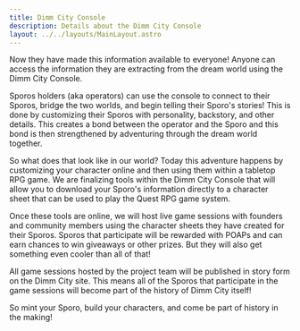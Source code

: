 ```yaml
---
title: Dimm City Console
description: Details about the Dimm City Console
layout: ../../layouts/MainLayout.astro
---
```



Now they have made this information available to everyone! Anyone can access the information they are extracting from the dream world using the Dimm City Console.

Sporos holders (aka operators) can use the console to connect to their Sporos, bridge the two worlds, and begin telling their Sporo's stories! This is done by customizing their Sporos with personality, backstory, and other details. This creates a bond between the operator and the Sporo and this bond is then strengthened by adventuring through the dream world together.

So what does that look like in our world? Today this adventure happens by customizing your character online and then using them within a tabletop RPG game. We are finalizing tools within the Dimm City Console that will allow you to download your Sporo's information directly to a character sheet that can be used to play the Quest RPG game system.

Once these tools are online, we will host live game sessions with founders and community members using the character sheets they have created for their Sporos. Sporos that participate will be rewarded with POAPs and can earn chances to win giveaways or other prizes. But they will also get something even cooler than all of that!

All game sessions hosted by the project team will be published in story form on the Dimm City site. This means all of the Sporos that participate in the game sessions will become part of the history of Dimm City itself!

So mint your Sporo, build your characters, and come be part of history in the making!
